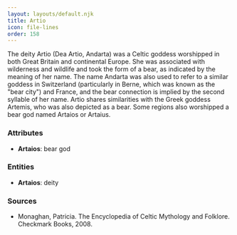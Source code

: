 ```yaml
---
layout: layouts/default.njk
title: Artio
icon: file-lines
order: 158
---
```

The deity Artio (Dea Artio, Andarta) was a Celtic goddess worshipped in both Great Britain and continental Europe. She was associated with wilderness and wildlife and took the form of a bear, as indicated by the meaning of her name. The name Andarta was also used to refer to a similar goddess in Switzerland (particularly in Berne, which was known as the "bear city") and France, and the bear connection is implied by the second syllable of her name. Artio shares similarities with the Greek goddess Artemis, who was also depicted as a bear. Some regions also worshipped a bear god named Artaios or Artaius.

### Attributes

- **Artaios**: bear god

### Entities

- **Artaios**: deity

### Sources

- Monaghan, Patricia. The Encyclopedia of Celtic Mythology and Folklore. Checkmark Books, 2008.

